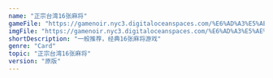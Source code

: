 ```yaml
---
name: "正宗台湾16张麻将"
gameFile: "https://gamenoir.nyc3.digitaloceanspaces.com/%E6%AD%A3%E5%AE%97%E5%8F%B0%E6%B9%BE16%E5%BC%A0%E9%BA%BB%E5%B0%86/mj1.zip"
imgFile: "https://gamenoir.nyc3.digitaloceanspaces.com/%E6%AD%A3%E5%AE%97%E5%8F%B0%E6%B9%BE16%E5%BC%A0%E9%BA%BB%E5%B0%86/original.webp"
shortDescription: "一般推荐，经典16张麻将游戏"
genre: "Card"
topic: "正宗台湾16张麻将"
version: "原版"
---
```

